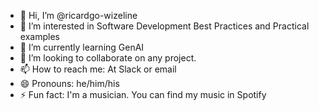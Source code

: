 - 👋 Hi, I’m @ricardgo-wizeline
- 👀 I’m interested in Software Development Best Practices and Practical examples
- 🌱 I’m currently learning GenAI
- 💞️ I’m looking to collaborate on any project.
- 📫 How to reach me: At Slack or email
- 😄 Pronouns: he/him/his
- ⚡ Fun fact: I'm a musician. You can find my music in Spotify

<!---
ricardgo-wizeline/ricardgo-wizeline is a ✨ special ✨ repository because its `README.md` (this file) appears on your GitHub profile.
You can click the Preview link to take a look at your changes.
--->
